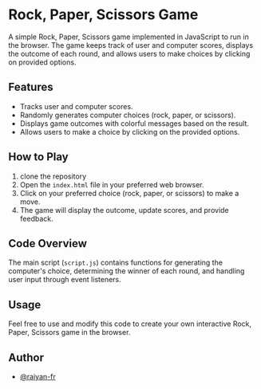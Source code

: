 # Rock, Paper, Scissors Game

A simple Rock, Paper, Scissors game implemented in JavaScript to run in the browser. The game keeps track of user and computer scores, displays the outcome of each round, and allows users to make choices by clicking on provided options.

## Features

- Tracks user and computer scores.
- Randomly generates computer choices (rock, paper, or scissors).
- Displays game outcomes with colorful messages based on the result.
- Allows users to make a choice by clicking on the provided options.

## How to Play

1. clone the repository
2. Open the `index.html` file in your preferred web browser.
3. Click on your preferred choice (rock, paper, or scissors) to make a move.
4. The game will display the outcome, update scores, and provide feedback.

## Code Overview

The main script (`script.js`) contains functions for generating the computer's choice, determining the winner of each round, and handling user input through event listeners.

## Usage

Feel free to use and modify this code to create your own interactive Rock, Paper, Scissors game in the browser.

## Author

- [@raiyan-fr](https://www.github.com/raiyan-fr)

